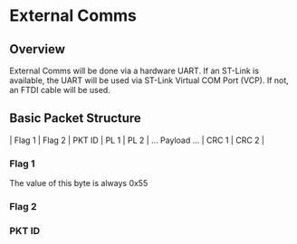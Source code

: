 # External Comms

## Overview
External Comms will be done via a hardware UART. If an ST-Link is available,
the UART will be used via ST-Link Virtual COM Port (VCP). If not, an FTDI cable
will be used.

## Basic Packet Structure
| Flag 1 | Flag 2 | PKT ID | PL 1 | PL 2 | ... Payload ... | CRC 1 | CRC 2 |

### Flag 1
The value of this byte is always 0x55

### Flag 2

### PKT ID